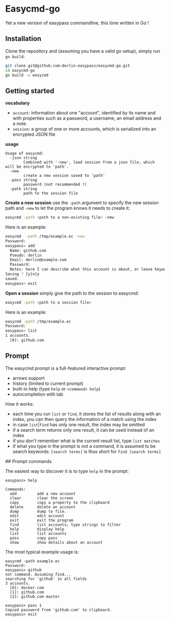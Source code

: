 # Easycmd-go

Yet a new version of easypass commandline, this time written in Go !

## Installation

Clone the repository and (assuming you have a valid go setup), simply run `go build`:
```bash
git clone git@github.com:derlin-easypass/easycmd-go.git
cd easycmd-go
go build -o easycmd
```

## Getting started

**vocabulary**

* `account`: information about one "account", identified by its name and with properties such as a password, a username, an email address and a note.
* `session`: a group of one or more accounts, which is serialized into an encrypted JSON file

**usage**
```text
Usage of easycmd:
  -json string
        Combined with '-new', load session from a json file, which will be encrypted to 'path'.
  -new
        create a new session saved to 'path'
  -pass string
        password (not recommended !)
  -path string
        path to the session file
```

**Create a new session** 
use the `-path` argument to specify the new session path and `-new` to let the program knows it needs to create it:
```bash
easycmd -path <path to a non-existing file> -new
```

Here is an example:
```bash
easycmd  -path /tmp/example.ec -new 
Password: 
easypass> add
  Name: github.com
  Pseudo: derlin
  Email: derlin@example.com
  Password: 
  Notes: here I can describe what this account is about, or leave keywords
Saving ? [y|n]y
saved.
easypass> exit
```

**Open a session**
simply give the path to the session to easycmd:
```bash
easycmd -path <path to a session file>
```
Here is an example:
```bash
easycmd -path /tmp/example.ec     
Password: 
easypass> list
1 accounts.
  [0]: github.com
```

## Prompt

The easycmd prompt is a full-featured interactive prompt:
* arrows support
* history (limited to current prompt)
* built-in help (type `help` or `<command> help`)
* autocompletion with tab

How it works:
* each time you run `list` or `find`, it stores the list of results along with an index, you can then query the information of a match using the index
* in case `list`|`find` has only one result, the index may be omitted
* if a search term returns only one result, it can be used instead of an index
* if you don't remember what is the current result list, type `list matches`
* if what you type in the prompt is not a command, it is assumed to be search keywords: `[search terms]` is thus short for `find [search terms]`

## Prompt commands

The easiest way to discover it is to type `help` in the prompt:
```text
easypass> help

Commands:
  add         add a new account
  clear       clear the screen
  copy        copy a property to the clipboard
  delete      delete an account
  dump        dump to file. 
  edit        edit account
  exit        exit the program
  find        list accounts; type strings to filter
  help        display help
  list        list accounts
  pass        copy pass
  show        show details about an account
```

The most typical example usage is:
```text
easycmd -path example.ec
Password: 
easypass> github
not command. Assuming find...
searching for 'github' in all fields
3 accounts.
  [0]: docker.com
  [1]: github.com
  [2]: github.com master

easypass> pass 1
Copied password from 'github.com' to clipboard.
easypass> exit
```